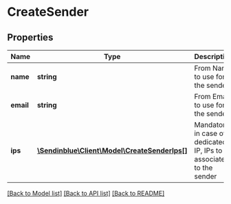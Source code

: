 # CreateSender

## Properties
Name | Type | Description | Notes
------------ | ------------- | ------------- | -------------
**name** | **string** | From Name to use for the sender | 
**email** | **string** | From Email to use for the sender | 
**ips** | [**\Sendinblue\Client\Model\CreateSenderIps[]**](CreateSenderIps.md) | Mandatory in case of dedicated IP, IPs to associate to the sender | [optional] 

[[Back to Model list]](../README.md#documentation-for-models) [[Back to API list]](../README.md#documentation-for-api-endpoints) [[Back to README]](../README.md)


